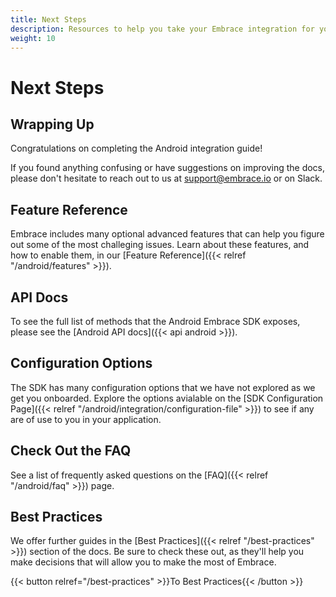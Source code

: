 ```yaml
---
title: Next Steps
description: Resources to help you take your Embrace integration for your Android application to the next level
weight: 10
---
```


# Next Steps

## Wrapping Up

Congratulations on completing the Android integration guide! 

If you found anything confusing or have suggestions on improving the docs,
please don't hesitate to reach out to us at <support@embrace.io> or on Slack.

## Feature Reference

Embrace includes many optional advanced features that can help you figure out some of 
the most challeging issues. Learn about these features, and how to enable them, in
our [Feature Reference]({{< relref "/android/features" >}}).

## API Docs

To see the full list of methods that the Android Embrace SDK exposes, please see
the [Android API docs]({{< api android >}}).

## Configuration Options

The SDK has many configuration options that we have not explored as we get you onboarded. Explore the options avialable 
on the [SDK Configuration Page]({{< relref "/android/integration/configuration-file" >}}) to see if any are of use to you in your application.

## Check Out the FAQ

See a list of frequently asked questions on the [FAQ]({{< relref "/android/faq" >}}) page. 

## Best Practices

We offer further guides in the [Best Practices]({{< relref "/best-practices" >}}) section of the docs.
Be sure to check these out, as they'll help you make decisions that will allow you to make the most of Embrace.

{{< button relref="/best-practices" >}}To Best Practices{{< /button >}}
